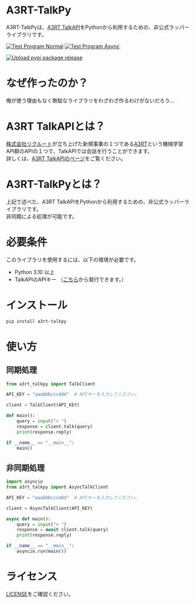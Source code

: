 # A3RT-TalkPy
A3RT-TalkPyは、[A3RT TalkAPI](https://a3rt.recruit.co.jp/product/talkAPI/)をPythonから利用するための、非公式ラッパーライブラリです。

[![Test Program Normal](https://github.com/nattyan-tv/a3rt-talkpy/actions/workflows/test-program-normal.yml/badge.svg?branch=master)](https://github.com/nattyan-tv/a3rt-talkpy/actions/workflows/test-program-normal.yml) [![Test Program Async](https://github.com/nattyan-tv/a3rt-talkpy/actions/workflows/test-program-async.yml/badge.svg?branch=master)](https://github.com/nattyan-tv/a3rt-talkpy/actions/workflows/test-program-async.yml)

[![Upload pypi package release](https://github.com/nattyan-tv/a3rt-talkpy/actions/workflows/python-publish.yml/badge.svg?branch=master)](https://github.com/nattyan-tv/a3rt-talkpy/actions/workflows/python-publish.yml)

# なぜ作ったのか？
俺が使う理由もなく無駄なライブラリをわざわざ作るわけがないだろう...

# A3RT TalkAPIとは？
[株式会社リクルート](https://www.recruit.co.jp/)が立ち上げた新規事業の１つである[A3RT](https://a3rt.recruit.co.jp/)という機械学習API群のAPIの１つで、TalkAPIでは会話を行うことができます。  
詳しくは、[A3RT TalkAPIのページ](https://a3rt.recruit.co.jp/product/talkAPI/)をご覧ください。

# A3RT-TalkPyとは？
上記で述べた、A3RT TalkAPIをPythonから利用するための、非公式ラッパーライブラリです。  
非同期による処理が可能です。

# 必要条件
このライブラリを使用するには、以下の環境が必要です。

- Python 3.10 以上
- TalkAPIのAPIキー （[こちら](https://a3rt.recruit.co.jp/product/talkAPI/)から発行できます。）

# インストール
```bash
pip install a3rt-talkpy
```

# 使い方
## 同期処理
```python
from a3rt_talkpy import TalkClient

API_KEY = "aaabbbcccddd"  # APIキーを入力してください。

client = TalkClient(API_KEY)

def main():
    query = input("> ")
    response = client.talk(query)
    print(response.reply)

if __name__ == "__main__":
    main()
```

## 非同期処理
```python
import asyncio
from a3rt_talkpy import AsyncTalkClient

API_KEY = "aaabbbcccddd"  # APIキーを入力してください。

client = AsyncTalkClient(API_KEY)

async def main():
    query = input("> ")
    response = await client.talk(query)
    print(response.reply)

if __name__ == "__main__":
    asyncio.run(main())
```

# ライセンス
[LICENSE](LICENSE)をご確認ください。

